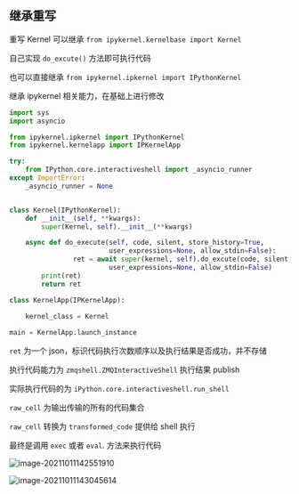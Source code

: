 ## 继承重写

重写 Kernel 可以继承 `from ipykernel.kernelbase import Kernel`

自己实现 `do_excute()` 方法即可执行代码

也可以直接继承 `from ipykernel.ipkernel import IPythonKernel`

继承 ipykernel 相关能力，在基础上进行修改



```python
import sys
import asyncio

from ipykernel.ipkernel import IPythonKernel
from ipykernel.kernelapp import IPKernelApp

try:
    from IPython.core.interactiveshell import _asyncio_runner
except ImportError:
    _asyncio_runner = None


class Kernel(IPythonKernel):
    def __init__(self, **kwargs):
        super(Kernel, self).__init__(**kwargs)

    async def do_execute(self, code, silent, store_history=True,
                         user_expressions=None, allow_stdin=False):
				ret = await super(kernel, self).do_excute(code, silent, store_history=True,
                         user_expressions=None, allow_stdin=False)
        print(ret)
        return ret

class KernelApp(IPKernelApp):
    
    kernel_class = Kernel

main = KernelApp.launch_instance

```

`ret` 为一个 json，标识代码执行次数顺序以及执行结果是否成功，并不存储

执行代码能力为 `zmqshell.ZMQInteractiveShell` 执行结果 publish

实际执行代码的为 `iPython.core.interactiveshell.run_shell`

`raw_cell` 为输出传输的所有的代码集合

`raw_cell` 转换为 `transformed_code` 提供给 shell 执行

最终是调用 `exec` 或者 `eval`. 方法来执行代码

![image-20211011142551910](/Users/yanjigang01/Golang-Backend/python/源码阅读/ipython/image/image-20211011142551910.png)

![image-20211011143045614](/Users/yanjigang01/Golang-Backend/python/源码阅读/ipython/image/image-20211011143045614.png)

